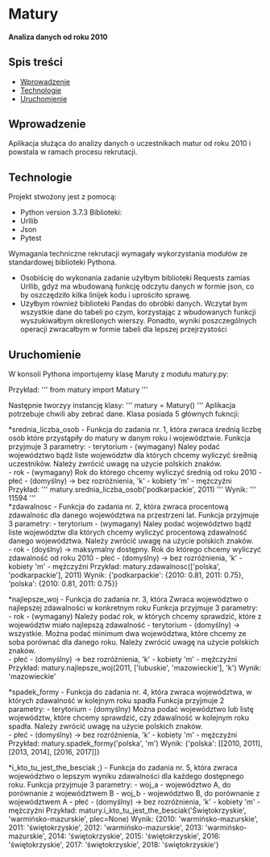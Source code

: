 # Matury 
#### Analiza danych od roku 2010

## Spis treści
* [Wprowadzenie](#wprowadzenie)
* [Technologie](#technologie)
* [Uruchomienie](#uruchomienie)

## Wprowadzenie
Aplikacja służąca do analizy danych o uczestnikach matur od roku 2010 i powstala w ramach procesu rekrutacji.

## Technologie
Projekt stwożony jest z pomocą:
* Python version 3.7.3
Biblioteki:
* Urllib
* Json
* Pytest

Wymagania techniczne rekrutacji wymagały wykorzystania modułów ze standardowej biblioteki Pythona.
- Osobiścię do wykonania zadanie użyłbym biblioteki Requests zamias Urllib, gdyż ma wbudowaną funkcję odczytu danych 
w formie json, co by oszczędziło kilka linijek kodu i uprościło sprawę.
- Użyłbym również biblioteki Pandas do obróbki danych. Wczytał bym wszystkie dane do tabeli po czym, korzystając
z wbudowanych funkcji wyszukiwałbym określonych wierszy. Ponadto, wyniki poszczególnych operacji zwracałbym w formie 
tabeli dla lepszej przejrzystości

## Uruchomienie

W konsoli Pythona importujemy klasę Maruty z modułu matury.py:


Przykład:
'''
from matury import Matury
'''

Następnie tworzyy instancję klasy:
'''
matury = Matury()
'''
Aplikacja potrzebuje chwili aby zebrać dane.
Klasa posiada 5 głównych fukncji:

*srednia_liczba_osob - Funkcja do zadania nr. 1, która zwraca średnią liczbę osób które przystąpiły do 
                        matury w danym roku i województwie.
    Funkcja przyjmuje 3 parametry:
        - terytorium - (wymagany) Naley podać województwo bądź liste województw dla których chcemy 
                        wyliczyć śre∂nią uczestników. Należy zwrócić uwagę na użycie polskich znaków.   
        - rok - (wymagany) Rok do którego chcemy wyliczyć średnią od roku 2010
        - płeć - (domyślny) -> bez rozróżnienia,
                'k' - kobiety
                'm' - mężczyźni
Przykład:
'''
matury.srednia_liczba_osob('podkarpackie', 2011)
'''
Wynik:
'''
11594
'''        
*zdawalnosc - Funkcja do zadania nr. 2, która zwraca procentową zdawalnośc dla danego województwa 
                na przestrzeni lat. 
    Funkcja przyjmuje 3 parametry:
        - terytorium - (wymagany) Naley podać województwo bądź liste województw dla których chcemy 
                        wyliczyć procentową zdawalność danego województwa. Należy zwrócić uwagę 
                        na użycie polskich znaków.   
        - rok - (doyślny) -> maksymalny dostępny. Rok do którego chcemy wyliczyć zdawalność od roku 2010
        - płeć - (domyślny) -> bez rozróżnienia,
                'k' - kobiety
                'm' - mężczyźni
Przykład:
matury.zdawalnosc(['polska', 'podkarpackie'], 2011)
Wynik:
{'podkarpackie': {2010: 0.81, 
                  2011: 0.75}, 
 'polska': {2010: 0.81, 
            2011: 0.75}}
                    
*najlepsze_woj - Funkcja do zadania nr. 3, która Zwraca województwo o najlepszej zdawalności w konkretnym roku
    Funkcja przyjmuje 3 parametry:
        - rok - (wymagany) Należy podać rok, w których chcemy sprawdzić, które z województw miało najlepszą zdawalność
        - terytorium - (domyślny) -> wszystkie. Można podać minimum dwa województwa, które chcemy ze soba porównać dla 
                        danego roku. Należy zwrócić uwagę na użycie polskich znaków.  
        - płeć - (domyślny) -> bez rozróżnienia,
                'k' - kobiety
                'm' - mężczyźni
Przykład:
matury.najlepsze_woj(2011, ['lubuskie', 'mazowieckie'], 'k')
Wynik:
'mazowieckie'
        
*spadek_formy - Funkcja do zadania nr. 4, która zwraca województwa, w których zdawalność w kolejnym roku spadła
    Funkcja przyjmuje 2 parametry:
        - terytorium - (domyślny) Można podać województwo lub listę województw, które chcemy sprawdzić, czy zdawalność
                        w kolejnym roku spadła. Należy zwrócić uwagę na użycie polskich znaków.  
        - płeć - (domyślny) -> bez rozróżnienia,
                'k' - kobiety
                'm' - mężczyźni
 Przykład:
 matury.spadek_formy('polska', 'm')
 Wynik:
 {'polska': [[2010, 2011], 
             [2013, 2014], 
             [2016, 2017]]}
         
*i_kto_tu_jest_the_besciak ;) - Funkcja do zadania nr. 5, która zwraca województwo o lepszym wyniku zdawalności dla 
                                każdego dostępnego roku.
    Funkcja przyjmuje 3 parametry:
        - woj_a - województwo A, do porównanie z województwem B
        - woj_b - województwo B, do porównanie z województwem A
        - płeć - (domyślny) -> bez rozróżnienia,
                'k' - kobiety
                'm' - mężczyźni
Przykład:
matury.i_kto_tu_jest_the_besciak('Świętokrzyskie', 'warmińsko-mazurskie', plec=None)
Wynik:
{2010: 'warmińsko-mazurskie',
 2011: 'świętokrzyskie',
 2012: 'warmińsko-mazurskie',
 2013: 'warmińsko-mazurskie',
 2014: 'świętokrzyskie',
 2015: 'świętokrzyskie',
 2016: 'świętokrzyskie',
 2017: 'świętokrzyskie',
 2018: 'świętokrzyskie'}
        

